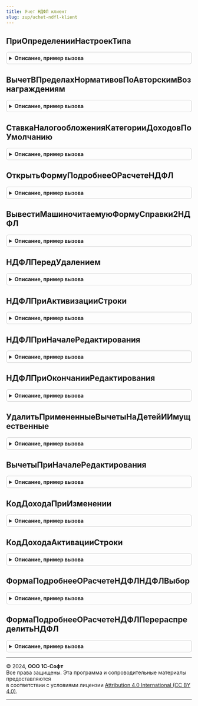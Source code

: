 ```yaml
---
title: Учет НДФЛ клиент
slug: zup/uchet-ndfl-klient
---
```



## ПриОпределенииНастроекТипа
<details style="margin: 1em 0; padding: 0.5em; border: 1px solid #ccc; border-radius: 6px;">

<summary style="font-weight: bold; cursor: pointer;">Описание, пример вызова</summary>

```bsl

// См. ЗарплатаКадрыКлиент.НастройкиТипа.
Процедура ПриОпределенииНастроекТипа(Тип, НастройкиТипа) Экспорт
```

Пример вызова
```bsl
УчетНДФЛКлиент.ПриОпределенииНастроекТипа(Тип, НастройкиТипа) 
```
</details>

## ВычетВПределахНормативовПоАвторскимВознаграждениям
<details style="margin: 1em 0; padding: 0.5em; border: 1px solid #ccc; border-radius: 6px;">

<summary style="font-weight: bold; cursor: pointer;">Описание, пример вызова</summary>

```bsl

//  Возвращаемое значение:
//  	Тип СправочникСсылка.ВидыВычетовНДФЛ, вычет с кодом 405
//
Функция ВычетВПределахНормативовПоАвторскимВознаграждениям() Экспорт
```

Пример вызова
```bsl
Результат = УчетНДФЛКлиент.ВычетВПределахНормативовПоАвторскимВознаграждениям() 
```
</details>

## СтавкаНалогообложенияКатегорииДоходовПоУмолчанию
<details style="margin: 1em 0; padding: 0.5em; border: 1px solid #ccc; border-radius: 6px;">

<summary style="font-weight: bold; cursor: pointer;">Описание, пример вызова</summary>

```bsl

// Возвращает одну из трех ставок налогообложения нерезидента, наиболее соответствующих доходу.
//
// Параметры:
//	КатегорияДохода - ПеречислениеСсылка.КатегорииДоходовНДФЛ -
//
// Возвращаемое значение:
//	Тип ПеречислениеСсылка.НДФЛСтавкиНалогообложенияРезидента.
//
Функция СтавкаНалогообложенияКатегорииДоходовПоУмолчанию(КатегорияДохода) Экспорт
```

Пример вызова
```bsl
Результат = УчетНДФЛКлиент.СтавкаНалогообложенияКатегорииДоходовПоУмолчанию(КатегорияДохода) 
```
</details>

## ОткрытьФормуПодробнееОРасчетеНДФЛ
<details style="margin: 1em 0; padding: 0.5em; border: 1px solid #ccc; border-radius: 6px;">

<summary style="font-weight: bold; cursor: pointer;">Описание, пример вызова</summary>

```bsl

// Процедура открывает общую форму, показывающую, какие вычеты были применены при расчете НДФЛ в документе.
//
// Параметры:
//	Организация									- СправочникСсылка.Организации
//	Владелец									- ФормаКлиентскогоПриложения, элемент, в который необходимо возвратить результат оповещения.
//	МесяцНачисления								- Дата
//	СотрудникФизическоеЛицо						- СправочникСсылка.Сотрудники
//												- СправочникСсылка.ФизическиеЛица
//	НеРаспределятьПоИсточникамФинансирования	- Булево, Истина - если распределение производится документом.
//
// Возвращаемое значение
//	Форма при закрытии отправляет оповещение владельцу, с которым передается содержимое ТЧ НДФЛ и
//	ПримененныеВычетыНаДетейИИмущественные.
//
Процедура ОткрытьФормуПодробнееОРасчетеНДФЛ(Организация, Владелец, МесяцНачисления, СотрудникФизическоеЛицо, НеРаспределятьПоИсточникамФинансирования = Ложь, ОбработчикВыбора = Неопределено) Экспорт
```

Пример вызова
```bsl
УчетНДФЛКлиент.ОткрытьФормуПодробнееОРасчетеНДФЛ(Организация, Владелец, МесяцНачисления, СотрудникФизическоеЛицо, НеРаспределятьПоИсточникамФинансирования, ОбработчикВыбора);
```
</details>

## ВывестиМашиночитаемуюФормуСправки2НДФЛ
<details style="margin: 1em 0; padding: 0.5em; border: 1px solid #ccc; border-radius: 6px;">

<summary style="font-weight: bold; cursor: pointer;">Описание, пример вызова</summary>

```bsl

// Формирует и выводит на экран печатные формы с двумерным штрих-кодом PDF417.
//
// Параметры:
//	КомандыПечати - ТаблицаЗначений - состав полей см. в функции УправлениеПечатью.СоздатьКоллекциюКомандПечати.
//
Функция ВывестиМашиночитаемуюФормуСправки2НДФЛ(ОписаниеКоманды) Экспорт
```

Пример вызова
```bsl
Результат = УчетНДФЛКлиент.ВывестиМашиночитаемуюФормуСправки2НДФЛ(ОписаниеКоманды) 
```
</details>

## НДФЛПередУдалением
<details style="margin: 1em 0; padding: 0.5em; border: 1px solid #ccc; border-radius: 6px;">

<summary style="font-weight: bold; cursor: pointer;">Описание, пример вызова</summary>

```bsl

Процедура НДФЛПередУдалением(Форма, НДФЛВыделенныеСтроки, Отказ) Экспорт
```

Пример вызова
```bsl
УчетНДФЛКлиент.НДФЛПередУдалением(Форма, НДФЛВыделенныеСтроки, Отказ) 
```
</details>

## НДФЛПриАктивизацииСтроки
<details style="margin: 1em 0; padding: 0.5em; border: 1px solid #ccc; border-radius: 6px;">

<summary style="font-weight: bold; cursor: pointer;">Описание, пример вызова</summary>

```bsl

Процедура НДФЛПриАктивизацииСтроки(Форма) Экспорт
```

Пример вызова
```bsl
УчетНДФЛКлиент.НДФЛПриАктивизацииСтроки(Форма) 
```
</details>

## НДФЛПриНачалеРедактирования
<details style="margin: 1em 0; padding: 0.5em; border: 1px solid #ccc; border-radius: 6px;">

<summary style="font-weight: bold; cursor: pointer;">Описание, пример вызова</summary>

```bsl

Процедура НДФЛПриНачалеРедактирования(Форма, ТекущиеДанные, НоваяСтрока, Копирование) Экспорт
```

Пример вызова
```bsl
УчетНДФЛКлиент.НДФЛПриНачалеРедактирования(Форма, ТекущиеДанные, НоваяСтрока, Копирование) 
```
</details>

## НДФЛПриОкончанииРедактирования
<details style="margin: 1em 0; padding: 0.5em; border: 1px solid #ccc; border-radius: 6px;">

<summary style="font-weight: bold; cursor: pointer;">Описание, пример вызова</summary>

```bsl

Процедура НДФЛПриОкончанииРедактирования(Форма) Экспорт
```

Пример вызова
```bsl
УчетНДФЛКлиент.НДФЛПриОкончанииРедактирования(Форма) 
```
</details>

## УдалитьПримененныеВычетыНаДетейИИмущественные
<details style="margin: 1em 0; padding: 0.5em; border: 1px solid #ccc; border-radius: 6px;">

<summary style="font-weight: bold; cursor: pointer;">Описание, пример вызова</summary>

```bsl

Процедура УдалитьПримененныеВычетыНаДетейИИмущественные(Форма) Экспорт
```

Пример вызова
```bsl
УчетНДФЛКлиент.УдалитьПримененныеВычетыНаДетейИИмущественные(Форма) 
```
</details>

## ВычетыПриНачалеРедактирования
<details style="margin: 1em 0; padding: 0.5em; border: 1px solid #ccc; border-radius: 6px;">

<summary style="font-weight: bold; cursor: pointer;">Описание, пример вызова</summary>

```bsl

Процедура ВычетыПриНачалеРедактирования(СтрокаПримененныеВычетыНаДетейИИмущественные, НоваяСтрока, СтрокаИсточникЗаполнения) Экспорт
```

Пример вызова
```bsl
УчетНДФЛКлиент.ВычетыПриНачалеРедактирования(СтрокаПримененныеВычетыНаДетейИИмущественные, НоваяСтрока, СтрокаИсточникЗаполнения) 
```
</details>

## КодДоходаПриИзменении
<details style="margin: 1em 0; padding: 0.5em; border: 1px solid #ccc; border-radius: 6px;">

<summary style="font-weight: bold; cursor: pointer;">Описание, пример вызова</summary>

```bsl

Процедура КодДоходаПриИзменении(Форма, ГодНалоговогоПериода, ИмяТаблицы, КодДоходаИмяРеквизита, ИмяПоляКодВычета, КодВычетаИмяРеквизита, СуммаВычетаИмяРеквизита = "") Экспорт
```

Пример вызова
```bsl
УчетНДФЛКлиент.КодДоходаПриИзменении(Форма, ГодНалоговогоПериода, ИмяТаблицы, КодДоходаИмяРеквизита, ИмяПоляКодВычета, КодВычетаИмяРеквизита, СуммаВычетаИмяРеквизита);
```
</details>

## КодДоходаАктивацииСтроки
<details style="margin: 1em 0; padding: 0.5em; border: 1px solid #ccc; border-radius: 6px;">

<summary style="font-weight: bold; cursor: pointer;">Описание, пример вызова</summary>

```bsl

Процедура КодДоходаАктивацииСтроки(Форма, ГодНалоговогоПериода, ИмяТаблицы, КодДоходаИмяРеквизита, ИмяПоляКодВычета) Экспорт
```

Пример вызова
```bsl
УчетНДФЛКлиент.КодДоходаАктивацииСтроки(Форма, ГодНалоговогоПериода, ИмяТаблицы, КодДоходаИмяРеквизита, ИмяПоляКодВычета) 
```
</details>

## ФормаПодробнееОРасчетеНДФЛНДФЛВыбор
<details style="margin: 1em 0; padding: 0.5em; border: 1px solid #ccc; border-radius: 6px;">

<summary style="font-weight: bold; cursor: pointer;">Описание, пример вызова</summary>

```bsl

Процедура ФормаПодробнееОРасчетеНДФЛНДФЛВыбор(Форма, Элемент, ВыбраннаяСтрока, Поле, СтандартнаяОбработка, ОписаниеТаблицыНДФЛ, МесяцНачисления, Организация) Экспорт
```

Пример вызова
```bsl
УчетНДФЛКлиент.ФормаПодробнееОРасчетеНДФЛНДФЛВыбор(Форма, Элемент, ВыбраннаяСтрока, Поле, СтандартнаяОбработка, ОписаниеТаблицыНДФЛ, МесяцНачисления, Организация) 
```
</details>

## ФормаПодробнееОРасчетеНДФЛПерераспределитьНДФЛ
<details style="margin: 1em 0; padding: 0.5em; border: 1px solid #ccc; border-radius: 6px;">

<summary style="font-weight: bold; cursor: pointer;">Описание, пример вызова</summary>

```bsl

Процедура ФормаПодробнееОРасчетеНДФЛПерераспределитьНДФЛ(СтрокаНДФЛ, РаботаВБюджетномУчреждении) Экспорт
```

Пример вызова
```bsl
УчетНДФЛКлиент.ФормаПодробнееОРасчетеНДФЛПерераспределитьНДФЛ(СтрокаНДФЛ, РаботаВБюджетномУчреждении) 
```
</details>

---

© 2024, **ООО 1С-Софт**  
Все права защищены. Эта программа и сопроводительные материалы предоставляются  
в соответствии с условиями лицензии [Attribution 4.0 International (CC BY 4.0)](https://creativecommons.org/licenses/by/4.0/legalcode).

---

